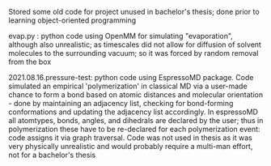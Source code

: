 Stored some old code for project unused in bachelor's thesis; done prior to learning object-oriented programming

evap.py : python code using OpenMM for simulating "evaporation", although also unrealistic; as timescales did not allow for diffusion of solvent molecules to the surrounding vacuum; so it was forced by random removal from the box

2021.08.16.pressure-test: python code using EspressoMD package. Code simulated an empirical 'polymerization' in classical MD via a user-made chance to form a bond based on atomic distances and molecular orientation - done by maintaining an adjacency list, checking for bond-forming conformations and updating the adjacency list accordingly. In espressoMD all atomtypes, bonds, angles, and dihedrals are declared by the user; thus in polymerization these have to be re-declared for each polymerization event: code assigns it via graph traversal. Code was not used in thesis as it was very physically unrealistic and would probably require a multi-man effort, not for a bachelor's thesis

